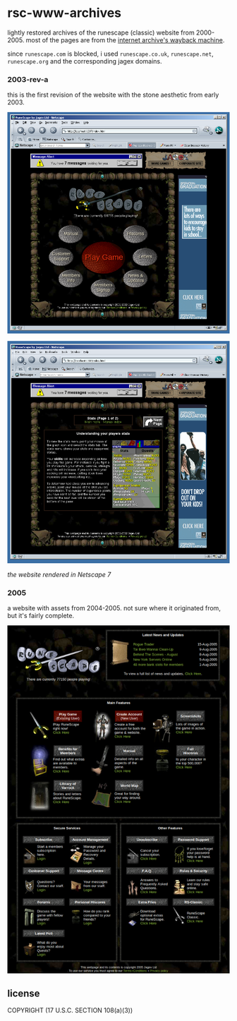 # rsc-www-archives

lightly restored archives of the runescape (classic) website from 2000-2005.
most of the pages are from the
[internet archive's wayback machine](http://web.archive.org).

since `runescape.com` is blocked, i used `runescape.co.uk`, `runescape.net`,
`runescape.org` and the corresponding jagex domains.

### 2003-rev-a

this is the first revision of the website with the stone aesthetic from early
2003.

![](./screenshots/2003-rev-a-homepage.png?raw=true)

![](./screenshots/2003-rev-a-stats.png?raw=true)

*the website rendered in Netscape 7*

### 2005

a website with assets from 2004-2005. not sure where it originated from, but
it's fairly complete.

![](./screenshots/2005-homepage.png?raw=true)

## license
COPYRIGHT (17 U.S.C. SECTION 108(a)(3))
